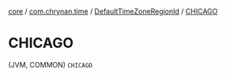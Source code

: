 [core](../../index.md) / [com.chrynan.time](../index.md) / [DefaultTimeZoneRegionId](index.md) / [CHICAGO](./-c-h-i-c-a-g-o.md)

# CHICAGO

(JVM, COMMON) `CHICAGO`